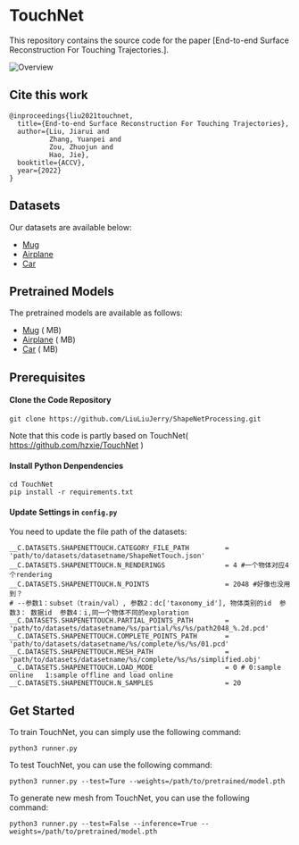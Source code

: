 # TouchNet

This repository contains the source code for the paper [End-to-end Surface Reconstruction For Touching Trajectories.].

![Overview](https://infinitescript.com/wordpress/wp-content/uploads/2020/07/TouchNet-Overview.png)

## Cite this work

```
@inproceedings{liu2021touchnet,
  title={End-to-end Surface Reconstruction For Touching Trajectories},
  author={Liu, Jiarui and 
          Zhang, Yuanpei and 
          Zou, Zhuojun and 
          Hao, Jie},
  booktitle={ACCV},
  year={2022}
}
```

## Datasets

Our datasets are available below:

- [Mug]()
- [Airplane]()
- [Car]()

## Pretrained Models

The pretrained models are available as follows:

- [Mug]( ) ( MB)
- [Airplane]( ) ( MB)
- [Car]( ) ( MB)
## Prerequisites

#### Clone the Code Repository

```
git clone https://github.com/LiuLiuJerry/ShapeNetProcessing.git 
```
Note that this code is partly based on TouchNet( https://github.com/hzxie/TouchNet )

#### Install Python Denpendencies

```
cd TouchNet
pip install -r requirements.txt
```

#### Update Settings in `config.py`

You need to update the file path of the datasets:

```
__C.DATASETS.SHAPENETTOUCH.CATEGORY_FILE_PATH         = 'path/to/datasets/datasetname/ShapeNetTouch.json'
__C.DATASETS.SHAPENETTOUCH.N_RENDERINGS               = 4 #一个物体对应4个rendering
__C.DATASETS.SHAPENETTOUCH.N_POINTS                   = 2048 #好像也没用到？
# --参数1：subset（train/val）, 参数2：dc['taxonomy_id'], 物体类别的id  参数3： 数据id  参数4：i,同一个物体不同的exploration
__C.DATASETS.SHAPENETTOUCH.PARTIAL_POINTS_PATH        = 'path/to/datasets/datasetname/%s/partial/%s/%s/path2048_%.2d.pcd'
__C.DATASETS.SHAPENETTOUCH.COMPLETE_POINTS_PATH       = 'path/to/datasets/datasetname/%s/complete/%s/%s/01.pcd'
__C.DATASETS.SHAPENETTOUCH.MESH_PATH                  = 'path/to/datasets/datasetname/%s/complete/%s/%s/simplified.obj' 
__C.DATASETS.SHAPENETTOUCH.LOAD_MODE                  = 0 # 0:sample online   1:sample offline and load online
__C.DATASETS.SHAPENETTOUCH.N_SAMPLES                  = 20

```

## Get Started

To train TouchNet, you can simply use the following command:

```
python3 runner.py
```

To test TouchNet, you can use the following command:

```
python3 runner.py --test=Ture --weights=/path/to/pretrained/model.pth
```

To generate new mesh from TouchNet, you can use the following command:
```
python3 runner.py --test=False --inference=True --weights=/path/to/pretrained/model.pth
```

